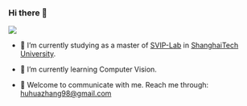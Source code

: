 ### Hi there 👋

<!--
**957001934/957001934** is a ✨ _special_ ✨ repository because its `README.md` (this file) appears on your GitHub profile.
Here are some ideas to get you started:

- 😄 Pronouns: ...
- ⚡ Fun fact: ...
-->
![](https://github-readme-stats.vercel.app/api?username=957001934)


- 👯 I’m currently studying as a master of [SVIP-Lab](https://svip-lab.github.io/team.html) in [ShanghaiTech University](https://www.shanghaitech.edu.cn/).  

- 🌱 I’m currently learning Computer Vision.  

- 💬 Welcome to communicate with me. Reach me through: huhuazhang98@gmail.com  
